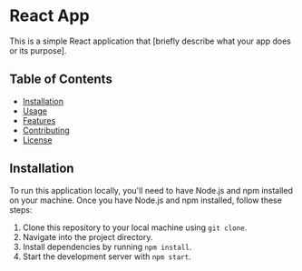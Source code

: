 # React App

This is a simple React application that [briefly describe what your app does or its purpose].

## Table of Contents

- [Installation](#installation)
- [Usage](#usage)
- [Features](#features)
- [Contributing](#contributing)
- [License](#license)

## Installation

To run this application locally, you'll need to have Node.js and npm installed on your machine. Once you have Node.js and npm installed, follow these steps:

1. Clone this repository to your local machine using `git clone`.
2. Navigate into the project directory.
3. Install dependencies by running `npm install`.
4. Start the development server with `npm start`.
